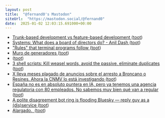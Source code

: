 ```yaml
---
layout: post
title:  "@fernand0's Mastodon"
siteUrl:  "https://mastodon.social/@fernand0"
date:  2025-01-02 12:03:15.691000+00:00
---
```

*  [Trunk-based development vs feature-based development ](https://circleci.com/blog/trunk-vs-feature-based-dev) ([toot](https://mastodon.social/@fernand0/113758659915819110))
*  [Systems: What does a board of directors do? - Anil Dash ](https://www.anildash.com//2024/06/20/dash-board) ([toot](https://mastodon.social/@fernand0/113758431786063140))
*  ["Rules" that terminal programs follow ](https://jvns.ca/blog/2024/11/26/terminal-rules) ([toot](https://mastodon.social/@fernand0/113758308620221327))
*  [Muro de generadores ](https://www.flickr.com/photos/fernand0/54230520370) ([toot](https://mastodon.social/@fernand0/113758297089395929))
*  [ ](https://mastodon.social/@BurpBlog) ([toot](https://mastodon.social/@fernand0/113758221394134968))
*  [3 shell scripts: Kill weasel words, avoid the passive, eliminate duplicates ](https://matt.might.net/articles/shell-scripts-for-passive-voice-weasel-words-duplicates) ([toot](https://mastodon.social/@fernand0/113757987844682149))
*  [X lleva meses plagado de anuncios sobre el arresto a Broncano o Resines. Ahora la CNMV lo está investigando ](https://www.xataka.com/legislacion-y-derechos/x-lleva-meses-plagado-anuncios-arresto-a-broncano-resines-ahora-cnmv-esta-investigand) ([toot](https://mastodon.social/@fernand0/113757200377523737))
*  [España no es en absoluto puntera en IA, pero ya tenemos una agencia regulatoria con 80 empleados. No sabemos muy bien qué van a regular ](https://www.xataka.com/legislacion-y-derechos/espana-no-absoluto-puntera-ia-tenemos-agencia-regulatoria-80-empleados-no-sabemos-muy-bien-que-van-a-regula) ([toot](https://mastodon.social/@fernand0/113756343373560186))
*  [A polite disagreement bot ring is flooding Bluesky — reply guy as a (dis)service ](https://pivot-to-ai.com/2024/12/07/a-polite-disagreement-bot-ring-is-flooding-bluesky-reply-guy-as-a-disservice) ([toot](https://mastodon.social/@fernand0/113754572378982474))
*  [Alargado.  ](https://avecesunafoto.wordpress.com/2025/01/01/alargado) ([toot](https://mastodon.social/@fernand0/113754571300027352))

